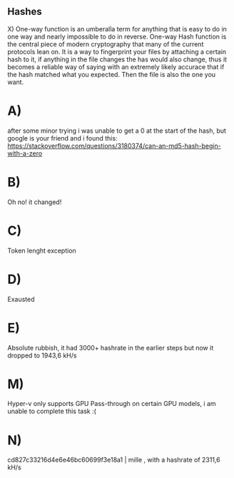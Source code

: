 ## Hashes

X)
One-way function is an umberalla term for anything that is easy to do in one way and nearly impossible to do in reverse.
One-way Hash function is the central piece of modern cryptography that many of the current protocols lean on. It is a way to fingerprint your files by attaching a certain hash to it, if anything in the file changes
the has would also change, thus it becomes a reliable way of saying with an extremely likely accurace that if the hash matched what you expected. Then the file is also the one you want.


# A)
  after some minor trying i was unable to get a 0 at the start of the hash, but google is your friend and i found this: https://stackoverflow.com/questions/3180374/can-an-md5-hash-begin-with-a-zero 

#  B)
  Oh no! it changed!

# C)
  Token lenght exception

# D)
  Exausted

# E)
  Absolute rubbish, it had 3000+ hashrate in the earlier steps but now it dropped to 1943,6 kH/s

# M)
  Hyper-v only supports GPU Pass-through on certain GPU models, i am unable to complete this task :(

# N)
  cd827c33216d4e6e46bc60699f3e18a1 | mille , with a hashrate of 2311,6 kH/s
